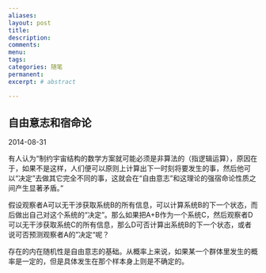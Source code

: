 ```yaml
---
aliases:
layout: post
title:
description:
comments:
menu:
tags: 
categories: 随笔
permanent: 
excerpt: # abstract

---
```

## 自由意志和宿命论

2014-08-31  

有人认为“制约宇宙结构的数学方案就可能必须是非算法的（指逻辑运算），原因在于，如果不是这样，人们便可以原则上计算出下一时刻将要发生的事，然后他可以“决定”去做其它完全不同的事，这就会在“自由意志”和这理论的强宿命论性质之间产生显著矛盾。”

假设观察者A可以无干涉获取系统B的所有信息，可以计算系统B的下一个状态，而后做出自己对这个系统的“决定”。那么如果把A+B作为一个系统C，然后观察者D可以无干涉获取系统C的所有信息，那么D可否计算出系统B的下一个状态，或者说可否预测观察者A的”决定“呢？

存在的内在随机性是自由意志的基础。从概率上来说，如果某一个群体里发生的概率是一定的，但是具体发生在那个样本身上则是不确定的。

